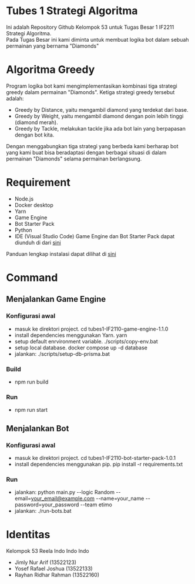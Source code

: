 # Tubes 1 Strategi Algoritma  
Ini adalah Repository Github Kelompok 53 untuk Tugas Besar 1 IF2211 Strategi Algoritma.  
Pada Tugas Besar ini kami diminta untuk membuat logika bot dalam sebuah permainan yang bernama "Diamonds"  


# Algoritma Greedy  
Program logika bot kami mengimplementasikan kombinasi tiga strategi greedy dalam permainan "Diamonds". Ketiga strategi greedy tersebut adalah:  
- Greedy by Distance, yaitu mengambil diamond yang terdekat dari base.
- Greedy by Weight, yaitu mengambil diamond dengan poin lebih tinggi (diamond merah).
- Greedy by Tackle, melakukan tackle jika ada bot lain yang berpapasan dengan bot kita.

Dengan menggabungkan tiga strategi yang berbeda kami berharap bot yang kami buat bisa beradaptasi dengan berbagai situasi di dalam permainan "Diamonds" selama permainan berlangsung.
 
# Requirement
- Node.js
- Docker desktop
- Yarn
- Game Engine
- Bot Starter Pack
- Python
- IDE (Visual Studio Code)
Game Engine dan Bot Starter Pack dapat diunduh di dari [sini](https://github.com/haziqam/tubes1-IF2211-game-engine/releases/tag/v1.1.0)

Panduan lengkap instalasi dapat dilihat di [sini](https://docs.google.com/document/d/1L92Axb89yIkom0b24D350Z1QAr8rujvHof7-kXRAp7c/edit)

# Command
## Menjalankan Game Engine
### Konfigurasi awal
- masuk ke direktori project. cd tubes1-IF2110-game-engine-1.1.0
- install dependencies menggunakan Yarn. yarn
- setup default enrvironment variable. ./scripts/copy-env.bat
- setup local database. docker compose up -d database
- jalankan: ./scripts/setup-db-prisma.bat

### Build
- npm run build

### Run 
- npm run start

## Menjalankan Bot
### Konfigurasi awal
- masuk ke direktori project. cd tubes1-IF2110-bot-starter-pack-1.0.1
- install dependencies menggunakan pip. pip install -r requirements.txt

### Run
- jalankan: python main.py --logic Random --email=your_email@example.com --name=your_name --password=your_password --team etimo
- jalankan: ./run-bots.bat

# Identitas
Kelompok 53 Reela Indo Indo Indo
- Jimly Nur Arif (13522123)  
- Yosef Rafael Joshua (13522133)  
- Rayhan Ridhar Rahman (13522160)
